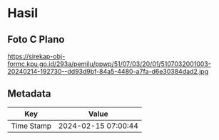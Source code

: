 # Hasil

## Foto C Plano

https://sirekap-obj-formc.kpu.go.id/293a/pemilu/ppwp/51/07/03/20/01/5107032001003-20240214-192730--dd93d9bf-84a5-4480-a7fa-d6e30384dad2.jpg


## Metadata

| Key        | Value               |
| ---------- | ------------------- |
| Time Stamp | 2024-02-15 07:00:44 |



